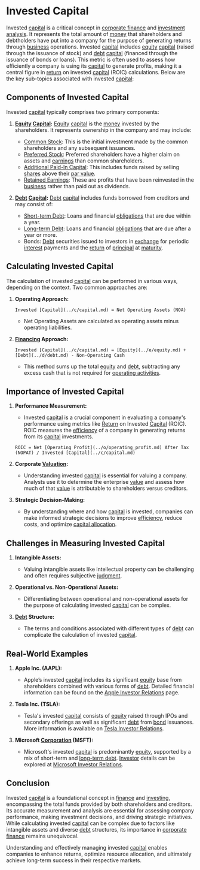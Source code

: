 # Invested Capital

Invested [capital](../c/capital.md) is a critical concept in [corporate finance](../c/corporate_finance.md) and [investment analysis](../i/investment_analysis.md). It represents the total amount of [money](../m/money.md) that shareholders and debtholders have put into a company for the purpose of generating returns through [business](../b/business.md) operations. Invested [capital](../c/capital.md) includes [equity](../e/equity.md) [capital](../c/capital.md) (raised through the issuance of stock) and [debt](../d/debt.md) [capital](../c/capital.md) (financed through the issuance of bonds or loans). This metric is often used to assess how efficiently a company is using its [capital](../c/capital.md) to generate profits, making it a central figure in [return](../r/return.md) on invested [capital](../c/capital.md) (ROIC) calculations. Below are the key sub-topics associated with invested [capital](../c/capital.md):

## Components of Invested Capital

Invested [capital](../c/capital.md) typically comprises two primary components: 

1. **[Equity](../e/equity.md) [Capital](../c/capital.md):**
   [Equity](../e/equity.md) [capital](../c/capital.md) is the [money](../m/money.md) invested by the shareholders. It represents ownership in the company and may include:
   - [Common Stock](../c/common_stock.md): This is the initial investment made by the common shareholders and any subsequent issuances.
   - [Preferred Stock](../p/preferred_stock.md): Preferred shareholders have a higher claim on assets and [earnings](../e/earnings.md) than common shareholders.
   - [Additional Paid-In Capital](../a/additional_paid-in_capital.md): This includes funds raised by selling [shares](../s/shares.md) above their [par value](../p/par_value.md).
   - [Retained Earnings](../r/retained_earnings.md): These are profits that have been reinvested in the [business](../b/business.md) rather than paid out as dividends.

2. **[Debt](../d/debt.md) [Capital](../c/capital.md):**
   [Debt](../d/debt.md) [capital](../c/capital.md) includes funds borrowed from creditors and may consist of:
   - [Short-term Debt](../s/short-term_debt.md): Loans and financial [obligations](../o/obligation.md) that are due within a year.
   - [Long-term Debt](../l/long-term_debt.md): Loans and financial [obligations](../o/obligation.md) that are due after a year or more.
   - Bonds: [Debt](../d/debt.md) securities issued to investors in [exchange](../e/exchange.md) for periodic [interest](../i/interest.md) payments and the [return](../r/return.md) of [principal](../p/principal.md) at [maturity](../m/maturity.md).

## Calculating Invested Capital

The calculation of invested [capital](../c/capital.md) can be performed in various ways, depending on the context. Two common approaches are:

1. **Operating Approach:**
   ```
   Invested [Capital](../c/capital.md) = Net Operating Assets (NOA)
   ```
   - Net Operating Assets are calculated as operating assets minus operating liabilities.

2. **[Financing](../f/financing.md) Approach:**
   ```
   Invested [Capital](../c/capital.md) = [Equity](../e/equity.md) + [Debt](../d/debt.md) - Non-Operating Cash
   ```
   - This method sums up the total [equity](../e/equity.md) and [debt](../d/debt.md), subtracting any excess cash that is not required for [operating activities](../o/operating_activities.md).

## Importance of Invested Capital

1. **Performance Measurement:**
   - Invested [capital](../c/capital.md) is a crucial component in evaluating a company's performance using metrics like [Return](../r/return.md) on Invested [Capital](../c/capital.md) (ROIC). ROIC measures the [efficiency](../e/efficiency.md) of a company in generating returns from its [capital](../c/capital.md) investments.
   ```
   ROIC = Net [Operating Profit](../o/operating_profit.md) After Tax (NOPAT) / Invested [Capital](../c/capital.md)
   ```

2. **Corporate [Valuation](../v/valuation.md):**
   - Understanding invested [capital](../c/capital.md) is essential for valuing a company. Analysts use it to determine the enterprise [value](../v/value.md) and assess how much of that [value](../v/value.md) is attributable to shareholders versus creditors.

3. **Strategic Decision-Making:**
   - By understanding where and how [capital](../c/capital.md) is invested, companies can make informed strategic decisions to improve [efficiency](../e/efficiency.md), reduce costs, and optimize [capital allocation](../c/capital_allocation.md).

## Challenges in Measuring Invested Capital

1. **Intangible Assets:**
   - Valuing intangible assets like intellectual property can be challenging and often requires subjective [judgment](../j/judgment.md).

2. **Operational vs. Non-Operational Assets:**
   - Differentiating between operational and non-operational assets for the purpose of calculating invested [capital](../c/capital.md) can be complex.

3. **[Debt](../d/debt.md) Structure:**
   - The terms and conditions associated with different types of [debt](../d/debt.md) can complicate the calculation of invested [capital](../c/capital.md).

## Real-World Examples

1. **Apple Inc. (AAPL):**
   - Apple’s invested [capital](../c/capital.md) includes its significant [equity](../e/equity.md) base from shareholders combined with various forms of [debt](../d/debt.md). Detailed financial information can be found on the [Apple Investor Relations](https://investor.apple.com/) page.

2. **Tesla Inc. (TSLA):**
   - Tesla's invested [capital](../c/capital.md) consists of [equity](../e/equity.md) raised through IPOs and secondary offerings as well as significant [debt](../d/debt.md) from [bond](../b/bond.md) issuances. More information is available on [Tesla Investor Relations](https://ir.tesla.com/).

3. **Microsoft [Corporation](../c/corporation.md) (MSFT):**
   - Microsoft's invested [capital](../c/capital.md) is predominantly [equity](../e/equity.md), supported by a mix of short-term and [long-term debt](../l/long-term_debt.md). [Investor](../i/investor.md) details can be explored at [Microsoft Investor Relations](https://www.microsoft.com/en-us/Investor).

## Conclusion

Invested [capital](../c/capital.md) is a foundational concept in [finance](../f/finance.md) and [investing](../i/investing.md), encompassing the total funds provided by both shareholders and creditors. Its accurate measurement and analysis are essential for assessing company performance, making investment decisions, and driving strategic initiatives. While calculating invested [capital](../c/capital.md) can be complex due to factors like intangible assets and diverse [debt](../d/debt.md) structures, its importance in [corporate finance](../c/corporate_finance.md) remains unequivocal.

Understanding and effectively managing invested [capital](../c/capital.md) enables companies to enhance returns, optimize resource allocation, and ultimately achieve long-term success in their respective markets.